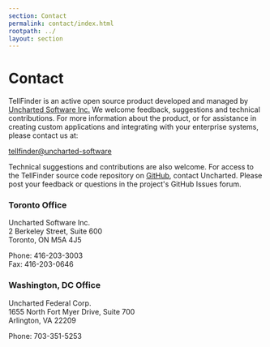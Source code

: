 ```yaml
---
section: Contact
permalink: contact/index.html
rootpath: ../
layout: section
---
```


Contact
=======

TellFinder is an active open source product developed and managed by [Uncharted Software Inc.](http://uncharted.software/) We welcome feedback, suggestions and technical contributions. For more information about the product, or for assistance in creating custom applications and integrating with your enterprise systems, please contact us at:

<tellfinder@uncharted-software>

Technical suggestions and contributions are also welcome. For access to the TellFinder source code repository on [GitHub](https://github.com/), contact Uncharted. Please post your feedback or questions in the project's GitHub Issues forum.

### Toronto Office ###

Uncharted Software Inc.<br>
2 Berkeley Street, Suite 600<br>
Toronto, ON M5A 4J5

Phone: 416-203-3003<br>
Fax: 416-203-0646

### Washington, DC Office ###

Uncharted Federal Corp.<br>
1655 North Fort Myer Drive, Suite 700<br>
Arlington, VA 22209

Phone: 703-351-5253
